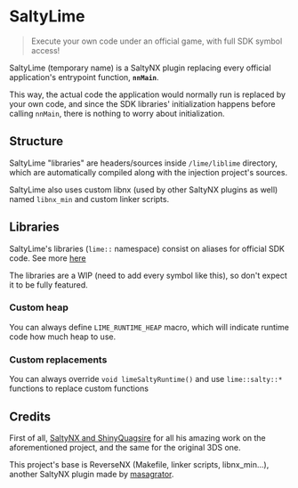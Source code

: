 # SaltyLime

> Execute your own code under an official game, with full SDK symbol access!

SaltyLime (temporary name) is a SaltyNX plugin replacing every official application's entrypoint function, **`nnMain`**.

This way, the actual code the application would normally run is replaced by your own code, and since the SDK libraries' initialization happens before calling `nnMain`, there is nothing to worry about initialization.

## Structure

SaltyLime "libraries" are headers/sources inside `/lime/liblime` directory, which are automatically compiled along with the injection project's sources.

SaltyLime also uses custom libnx (used by other SaltyNX plugins as well) named `libnx_min` and custom linker scripts.

## Libraries

SaltyLime's libraries (`lime::` namespace) consist on aliases for official SDK code. See more [here](SYMBOLS.md)

The libraries are a WIP (need to add every symbol like this), so don't expect it to be fully featured.

### Custom heap

You can always define `LIME_RUNTIME_HEAP` macro, which will indicate runtime code how much heap to use.

### Custom replacements

You can always override `void limeSaltyRuntime()` and use `lime::salty::*` functions to replace custom functions

## Credits

First of all, [SaltyNX and ShinyQuagsire](https://github.com/shinyquagsire23/SaltyNX) for all his amazing work on the aforementioned project, and the same for the original 3DS one.

This project's base is ReverseNX (Makefile, linker scripts, libnx_min...), another SaltyNX plugin made by [masagrator](https://github.com/masagrator/ReverseNX).
